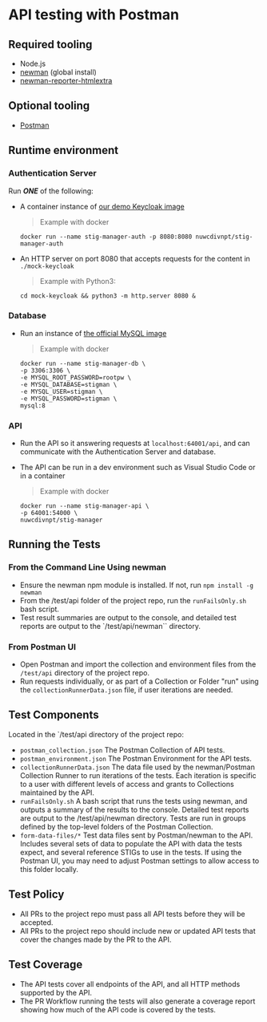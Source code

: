 # API testing with Postman

## Required tooling
- Node.js
- [newman](https://www.npmjs.com/package/newman) (global install)
- [newman-reporter-htmlextra](https://www.npmjs.com/package/newman-reporter-htmlextra)


## Optional tooling
- [Postman](https://www.postman.com/downloads/)

## Runtime environment
### Authentication Server
Run ***ONE*** of the following:
- A container instance of [our demo Keycloak image](https://hub.docker.com/r/nuwcdivnpt/stig-manager-auth) 
   > Example with docker
    ```
   docker run --name stig-manager-auth -p 8080:8080 nuwcdivnpt/stig-manager-auth
   ```
  

- An HTTP server on port 8080 that accepts requests for the content in `./mock-keycloak`

   > Example with Python3:

   ```
   cd mock-keycloak && python3 -m http.server 8080 &
   ```

### Database
- Run an instance of [the official MySQL image](https://hub.docker.com/_/mysql)

   > Example with docker
    ```
   docker run --name stig-manager-db \
  -p 3306:3306 \
  -e MYSQL_ROOT_PASSWORD=rootpw \
  -e MYSQL_DATABASE=stigman \
  -e MYSQL_USER=stigman \
  -e MYSQL_PASSWORD=stigman \
  mysql:8
   ```

### API
- Run the API so it answering requests at `localhost:64001/api`, and can communicate with the Authentication Server and database.
- The API can be run in a dev environment such as Visual Studio Code or in a container

   > Example with docker
   ```
  docker run --name stig-manager-api \
  -p 64001:54000 \
  nuwcdivnpt/stig-manager
   ```   

## Running the Tests

### From the Command Line Using newman
- Ensure the newman npm module is installed. If not, run `npm install -g newman`
- From the /test/api folder of the project repo, run the `runFailsOnly.sh` bash script.
- Test result summaries are output to the console, and detailed test reports are output to the `/test/api/newman`` directory.

### From Postman UI

- Open Postman and import the collection and environment files from the `/test/api` directory of the project repo.
- Run requests individually, or as part of a Collection or Folder "run" using the `collectionRunnerData.json` file, if user iterations are needed.


## Test Components

Located in the `/test/api directory of the project repo:

- `postman_collection.json`  The Postman Collection of API tests.
- `postman_environment.json`  The Postman Environment for the API tests.
- `collectionRunnerData.json`  The data file used by the newman/Postman Collection Runner to run iterations of the tests. Each iteration is specific to a user with different levels of access and grants to Collections maintained by the API. 
- `runFailsOnly.sh`  A bash script that runs the tests using newman, and outputs a summary of the results to the console. Detailed test reports are output to the /test/api/newman directory.  Tests are run in groups defined by the top-level folders of the Postman Collection. 
- `form-data-files/*`  Test data files sent by Postman/newman to the API. Includes several sets of data to populate the API with data the tests expect, and several reference STIGs to use in the tests.  If using the Postman UI, you may need to adjust Postman settings to allow access to this folder locally. 

## Test Policy

- All PRs to the project repo must pass all API tests before they will be accepted.
- All PRs to the project repo should include new or updated API tests that cover the changes made by the PR to the API.

## Test Coverage

- The API tests cover all endpoints of the API, and all HTTP methods supported by the API.
- The PR Workflow running the tests will also generate a coverage report showing how much of the API code is covered by the tests.


